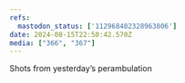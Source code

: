 ```yaml
---
refs:
  mastodon_status: ['112968482328963806']
date: 2024-08-15T22:50:42.570Z
media: ["366", "367"]
---
```


Shots from yesterday’s perambulation
